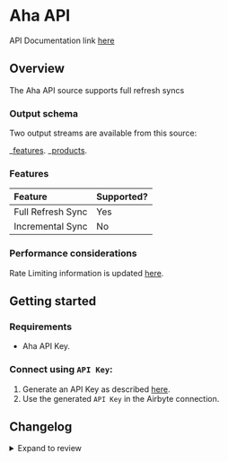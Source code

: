 # Aha API

API Documentation link [here](https://www.aha.io/api)

## Overview

The Aha API source supports full refresh syncs

### Output schema

Two output streams are available from this source:

_[features](https://www.aha.io/api/resources/features/list_features).
_[products](https://www.aha.io/api/resources/products/list_products_in_the_account).

### Features

| Feature           | Supported? |
| :---------------- | :--------- |
| Full Refresh Sync | Yes        |
| Incremental Sync  | No         |

### Performance considerations

Rate Limiting information is updated [here](https://www.aha.io/api#rate-limiting).

## Getting started

### Requirements

- Aha API Key.

### Connect using `API Key`:

1. Generate an API Key as described [here](https://www.aha.io/api#authentication).
2. Use the generated `API Key` in the Airbyte connection.

## Changelog

<details>
  <summary>Expand to review</summary>

| Version | Date       | Pull Request                                             | Subject                                                                 |
|:--------|:-----------| :------------------------------------------------------- |:------------------------------------------------------------------------|
| 0.3.11 | 2024-07-27 | [42737](https://github.com/airbytehq/airbyte/pull/42737) | Update dependencies |
| 0.3.10 | 2024-07-20 | [42306](https://github.com/airbytehq/airbyte/pull/42306) | Update dependencies |
| 0.3.9 | 2024-07-13 | [41914](https://github.com/airbytehq/airbyte/pull/41914) | Update dependencies |
| 0.3.8 | 2024-07-10 | [41568](https://github.com/airbytehq/airbyte/pull/41568) | Update dependencies |
| 0.3.7 | 2024-07-09 | [41170](https://github.com/airbytehq/airbyte/pull/41170) | Update dependencies |
| 0.3.6 | 2024-07-06 | [40774](https://github.com/airbytehq/airbyte/pull/40774) | Update dependencies |
| 0.3.5 | 2024-06-25 | [40435](https://github.com/airbytehq/airbyte/pull/40435) | Update dependencies |
| 0.3.4 | 2024-06-22 | [40000](https://github.com/airbytehq/airbyte/pull/40000) | Update dependencies |
| 0.3.3 | 2024-06-06 | [39153](https://github.com/airbytehq/airbyte/pull/39153) | [autopull] Upgrade base image to v1.2.2 |
| 0.3.2 | 2024-05-14 | [38144](https://github.com/airbytehq/airbyte/pull/38144) | Make connector compatible with Builder |
| 0.3.1 | 2023-06-05 | [27002](https://github.com/airbytehq/airbyte/pull/27002) | Flag spec `api_key` field as `airbyte-secret` |
| 0.3.0 | 2023-05-30 | [22642](https://github.com/airbytehq/airbyte/pull/22642) | Add `idea_comments`, `idea_endorsements`, and `idea_categories` streams |
| 0.2.0 | 2023-05-26 | [26666](https://github.com/airbytehq/airbyte/pull/26666) | Fix integration test and schemas |
| 0.1.0   | 2022-11-02 | [18883](https://github.com/airbytehq/airbyte/pull/18893) | 🎉 New Source: Aha                                                      |

</details>
